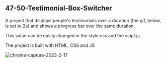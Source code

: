 ## 47-50-Testimonial-Box-Switcher
A project that displays people's testimonials over a duration (the gif, below, is set to 2s) and shows a progress bar over the same duration.

This value can be easily changed in the style.css and the scipt.js.

The project is built with HTML, CSS and JS

![chrome-capture-2023-2-17](https://user-images.githubusercontent.com/110612670/225851003-f33e4436-09bb-4253-82e8-48ec23a1b360.gif)
#
